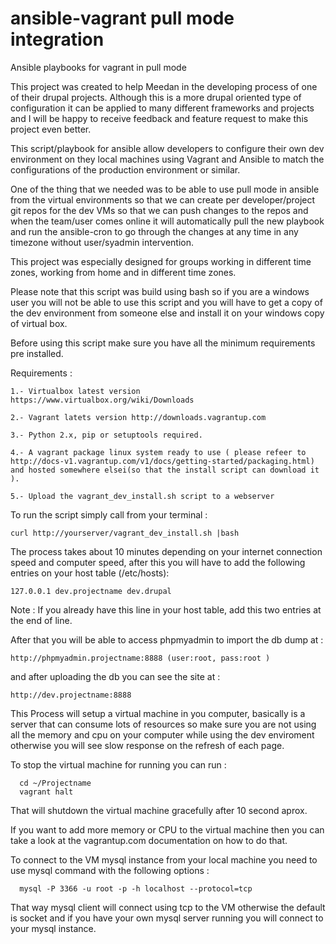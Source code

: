ansible-vagrant pull mode integration
======================================

Ansible playbooks for vagrant in pull mode

This project was created to help Meedan in the developing process of one of their drupal projects. Although this is a more drupal oriented type of configuration it can be applied to many different frameworks and projects and I will be happy to receive feedback and feature request to make this project even better.

This script/playbook for ansible allow developers to configure their own dev environment on they local machines using Vagrant and Ansible to match the configurations of the production environment or similar.

One of the thing that we needed was to be able to use pull mode in ansible from the virtual environments so that we can create per developer/project git repos for the dev VMs so that we can push changes to the repos and when the team/user comes online it will automatically pull the new playbook and run the ansible-cron to go through the changes at any time in any timezone without user/syadmin intervention.

This project was especially designed for groups working in different time zones, working from home and in different time zones.

Please note that this script was build using bash so if you are a windows user you will not be able to use this script and you will have to get a copy of the dev environment from someone else and install it on your windows copy of virtual box.

Before using this script make sure you have all the minimum requirements pre installed.

Requirements :
```
1.- Virtualbox latest version https://www.virtualbox.org/wiki/Downloads

2.- Vagrant latets version http://downloads.vagrantup.com

3.- Python 2.x, pip or setuptools required.

4.- A vagrant package linux system ready to use ( please refeer to http://docs-v1.vagrantup.com/v1/docs/getting-started/packaging.html) and hosted somewhere elsei(so that the install script can download it ).

5.- Upload the vagrant_dev_install.sh script to a webserver 
```

To run the script simply call from your terminal :
```
curl http://yourserver/vagrant_dev_install.sh |bash
```

The process takes about 10 minutes depending on your internet connection speed and computer speed, after this you will have to add the following entries on your host table (/etc/hosts):
```
127.0.0.1 dev.projectname dev.drupal
```

Note : If you already have this line in your host table, add this two entries at the end of line.

After that you will be able to access phpmyadmin to import the db dump at :
```
http://phpmyadmin.projectname:8888 (user:root, pass:root )
```

and after uploading the db you can see the site at :
```
http://dev.projectname:8888
```

  This Process will setup a virtual machine in you computer, basically is a server that can consume lots of resources so make sure you are not using all the memory and cpu on your computer while using the dev enviroment otherwise you will see slow response on the refresh of each page.

  To stop the virtual machine for running you can run :
```
  cd ~/Projectname
  vagrant halt
```

  That will shutdown the virtual machine gracefully after 10 second aprox.

  If you want to add more memory or CPU to the virtual machine then you can take a look at the vagrantup.com documentation on how to do that.

  To connect to the VM mysql instance from your local machine you need to use mysql command with the following options :
```
  mysql -P 3366 -u root -p -h localhost --protocol=tcp
```

  That way mysql client will connect using tcp to the VM otherwise the default is socket and if you have your own mysql server running you will connect to your mysql instance.
